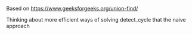 Based on https://www.geeksforgeeks.org/union-find/

Thinking about more efficient ways of solving detect_cycle that the naive approach